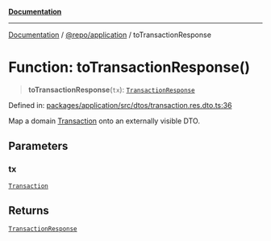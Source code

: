 [**Documentation**](../../../README.md)

***

[Documentation](../../../README.md) / [@repo/application](../README.md) / toTransactionResponse

# Function: toTransactionResponse()

> **toTransactionResponse**(`tx`): [`TransactionResponse`](../type-aliases/TransactionResponse.md)

Defined in: [packages/application/src/dtos/transaction.res.dto.ts:36](https://github.com/o3osatoshi/experiment/blob/54ab00df974a3e9f8283fbcd8c611ed1e0274132/packages/application/src/dtos/transaction.res.dto.ts#L36)

Map a domain [Transaction](../../domain/type-aliases/Transaction.md) onto an externally visible DTO.

## Parameters

### tx

[`Transaction`](../../domain/type-aliases/Transaction.md)

## Returns

[`TransactionResponse`](../type-aliases/TransactionResponse.md)
